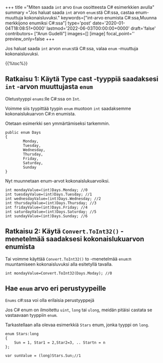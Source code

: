 +++
title   ="Miten saada `int` arvo `Enum` osoitteesta C# esimerkkien avulla"
summary ="Jos haluat saada `int` arvon `enum`:stä C#:ssa, castaa enum-muuttuja kokonaisluvuksi."
keywords=["int-arvo enumista C#:ssa,Muunna merkkijono enumiksi C#:ssa"]
type='post'
date='2020-01-04T18:08:51+0000'
lastmod='2022-06-03T00:00:00+0000'
draft='false'
contributors= ["Arun Gudelli"]
images=[]
[image]
focal_point=''
preview_only=false
+++

Jos haluat saada `int` arvon `enum`:stä C#:ssa, valaa `enum` -muuttuja kokonaisluvuksi.

{{%toc%}}

## Ratkaisu 1: Käytä Type cast -tyyppiä saadaksesi `int` -arvon muuttujasta `enum`

Oletustyyppi `enums`:lle C#:ssa on `Int`.

Voimme siis tyypittää tyypin `enum` muotoon `int` saadaksemme kokonaislukuarvon C#:n enumista.

Otetaan esimerkki sen ymmärtämiseksi tarkemmin.

```
public enum Days
{
        Monday,  
        Tuesday,  
        Wednesday,  
        Thursday,  
        Friday,  
        Saturday,  
        Sunday
}
```

Nyt muunnetaan enum-arvot kokonaislukuarvoiksi.

```
int mondayValue=(int)Days.Monday; //0
int tuesdayValue=(int)Days.Tuesday; //1
int wednesdayValue=(int)Days.Wednesday; //2
int thursdayValue=(int)Days.Thursday; //3
int fridayValue=(int)Days.Friday; //4
int saturdayValue=(int)Days.Saturday; //5
int sundayValue=(int)Days.Sunday; //6
```

## Ratkaisu 2: Käytä `Convert.ToInt32()` -menetelmää saadaksesi kokonaislukuarvon enumista

Tai voimme käyttää `Convert.ToInt32()` to -menetelmää `enum`:n muuntamiseen kokonaisluvuksi alla esitetyllä tavalla.

```
int mondayValue=Convert.ToInt32(Days.Moday); //0

```

## Hae `enum` arvo eri perustyypeille

`Enums` c#:ssa voi olla erilaisia perustyyppejä 

Jos C# enum on ilmoitettu `uint`, `long` tai `ulong`, meidän pitäisi castata se vastaavaan tyyppiin `enum`.

Tarkastellaan alla olevaa esimerkkiä `Stars` enum, jonka tyyppi on `long`.

```
enum Stars:long 
{
    Sun = 1, Star1 = 2,Star2=3, .. Startn = n
};

var sunValue = (long)Stars.Sun;//1
```